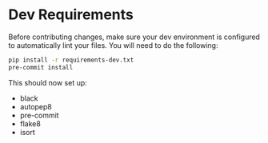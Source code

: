 # Dev Requirements
Before contributing changes, make sure your dev environment is configured to automatically lint your files.
You will need to do the following:
```bash
pip install -r requirements-dev.txt
pre-commit install
```
This should now set up:
- black
- autopep8
- pre-commit
- flake8
- isort
